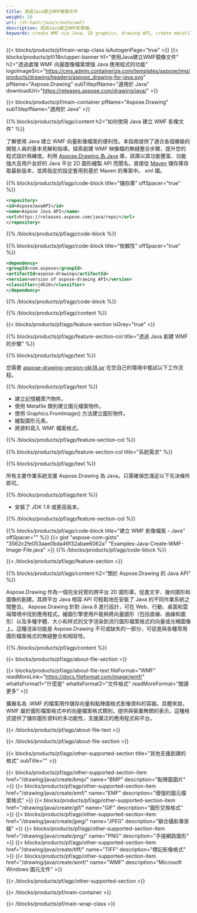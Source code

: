 ```yaml
---
title: 透過Java建立WMF鏡像文件
weight: 20
url: /zh-hant/java/create/wmf/
description: 透過Java建立WMF影像檔。
keywords: create WMF via Java, 2D graphics, drawing API, create metafile in Java, Drawing 適用於 Java, save WMF image file, cross-platform 2D graphic library, Metafile class, vector graphics drawing, draw line, WMF image file, Graphics file formats
---
```


{{< blocks/products/pf/main-wrap-class isAutogenPage="true" >}}
{{< blocks/products/pf/i18n/upper-banner h1="使用Java建立WMF鏡像文件" h2="透過處理 WMF 向量圖像檔案增強 Java 應用程式的功能" logoImageSrc="https://cms.admin.containerize.com/templates/aspose/img/products/drawing/headers/aspose_drawing-for-java.svg" pfName="Aspose.Drawing" subTitlepfName="適用於 Java" downloadUrl="https://releases.aspose.com/drawing/java/" >}}

{{< blocks/products/pf/main-container pfName="Aspose.Drawing" subTitlepfName="適用於 Java" >}}


{{% blocks/products/pf/agp/content h2="如何使用 Java 建立 WMF 影像文件" %}}

了解使用 Java 建立 WMF 向量影像檔案的便利性。本指南提供了適合各個層級的開發人員的基本見解和指導。探索創建 WMF 映像檔的無縫整合步驟，提升您的程式設計熟練度。利用 [Aspose.Drawing 為 Java](https://products.aspose.com/drawing/java) 庫，該庫以其功能豐富、功能強大且用戶友好的 Java 平台 2D 圖形繪製 API 而聞名。直接從 [Maven](https://releases.aspose.com/java/repo/com/aspose/aspose-drawing/) 儲存庫存取最新版本，並將指定的設定套用到基於 Maven 的專案中。 xml 檔。

{{% blocks/products/pf/agp/code-block title="儲存庫" offSpacer="true" %}}

```xml
<repository>
<id>AsposeJavaAPI</id>
<name>Aspose Java API</name>
<url>https://releases.aspose.com/java/repo/</url>
</repository>
```

{{% /blocks/products/pf/agp/code-block %}}

{{% blocks/products/pf/agp/code-block title="依賴性" offSpacer="true" %}}

```xml
<dependency>
<groupId>com.aspose</groupId>
<artifactId>aspose-drawing</artifactId>
<version>version of aspose-drawing API</version>
<classifier>jdk18</classifier>
</dependency>
```

{{% /blocks/products/pf/agp/code-block %}}

{{% /blocks/products/pf/agp/content %}}


{{< blocks/products/pf/agp/feature-section isGrey="true" >}}

{{% blocks/products/pf/agp/feature-section-col title="透過 Java 創建 WMF 的步驟" %}}

{{% blocks/products/pf/agp/text %}}

您需要 [aspose-drawing-version-jdk18.jar](https://releases.aspose.com/drawing/java/) 在您自己的環境中嘗試以下工作流程。

{{% /blocks/products/pf/agp/text %}}

+ 建立記憶體蒸汽物件。
+ 使用 Metafile 類別建立圖元檔案物件。
+ 使用 Graphics.FromImage() 方法建立圖形物件。
+ 繪製圖形元素。
+ 將資料寫入 WMF 檔案格式。

{{% /blocks/products/pf/agp/feature-section-col %}}

{{% blocks/products/pf/agp/feature-section-col title="系統需求" %}}

{{% blocks/products/pf/agp/text %}}

所有主要作業系統支援 Aspose.Drawing 為 Java。只需確保您滿足以下先決條件即可。

{{% /blocks/products/pf/agp/text %}}

- 安裝了 JDK 1.8 或更高版本。

{{% /blocks/products/pf/agp/feature-section-col %}}

{{% blocks/products/pf/agp/code-block title="建立 WMF 影像檔案 - Java" offSpacer="" %}}
{{< gist "aspose-com-gists" "3562c2fe053aae0bda46f32abae6062a" "Examples-Java-Create-WMF-Image-File.java" >}}
{{% /blocks/products/pf/agp/code-block %}}

{{< /blocks/products/pf/agp/feature-section >}}


<!-- aboutfile Starts -->

{{% blocks/products/pf/agp/content h2="關於 Aspose.Drawing 的 Java API" %}}

Aspose.Drawing 作為一個完全託管的跨平台 2D 圖形庫，促進文字、幾何圖形和圖像的創建。其跨平台 Java 相容 API 可輕鬆地在安裝了 Java 的不同作業系統之間整合。 Aspose.Drawing 針對 Java 8 進行設計，可在 Web、行動、桌面和雲端環境中找到應用程式。繪圖引擎使用戶能夠將向量圖形（包括直線、曲線和圖形）以及多種字體、大小和样式的文字渲染到流行圖形檔案格式的向量或光柵圖像上。這種渲染功能是 Aspose.Drawing 不可​​或缺失的一部分，可促進與各種常用圖形檔案格式的無縫整合和相容性。

{{% /blocks/products/pf/agp/content %}}


{{< blocks/products/pf/agp/about-file-section >}}

{{< blocks/products/pf/agp/about-file-text fileFormat="WMF" readMoreLink="https://docs.fileformat.com/image/wmf/" whatIsFormat1="什麼是" whatIsFormat2="文件格式" readMoreFormat="閱讀更多" >}}

擴展名為 .WMF 的檔案用作儲存向量和點陣圖格式影像資料的容器。具體來說，WMF 屬於圖形檔案格式中的向量檔案格式類別，提供與裝置無關的表示。這種格式提供了儲存圖形資料的多功能性，支援廣泛的應用程式和平台。

{{< /blocks/products/pf/agp/about-file-text >}}

{{< /blocks/products/pf/agp/about-file-section >}}

<!-- aboutfile Ends -->


{{< blocks/products/pf/agp/other-supported-section title="其他支援創建的格式" subTitle="" >}}

{{< blocks/products/pf/agp/other-supported-section-item href="/drawing/java/create/bmp/" name="BMP" description="點陣圖圖片" >}}
{{< blocks/products/pf/agp/other-supported-section-item href="/drawing/java/create/emf/" name="EMF" description="增強的圖元檔案格式" >}}
{{< blocks/products/pf/agp/other-supported-section-item href="/drawing/java/create/gif/" name="GIF" description="圖形交換格式" >}}
{{< blocks/products/pf/agp/other-supported-section-item href="/drawing/java/create/jpeg/" name="JPEG" description="聯合攝影專家組" >}}
{{< blocks/products/pf/agp/other-supported-section-item href="/drawing/java/create/png/" name="PNG" description="手提網路圖形" >}}
{{< blocks/products/pf/agp/other-supported-section-item href="/drawing/java/create/tiff/" name="TIFF" description="標記影像格式" >}}
{{< blocks/products/pf/agp/other-supported-section-item href="/drawing/java/create/wmf/" name="WMF" description="Microsoft Windows 圖元文件" >}}


{{< /blocks/products/pf/agp/other-supported-section >}}

{{< /blocks/products/pf/main-container >}}

{{< /blocks/products/pf/main-wrap-class >}}
